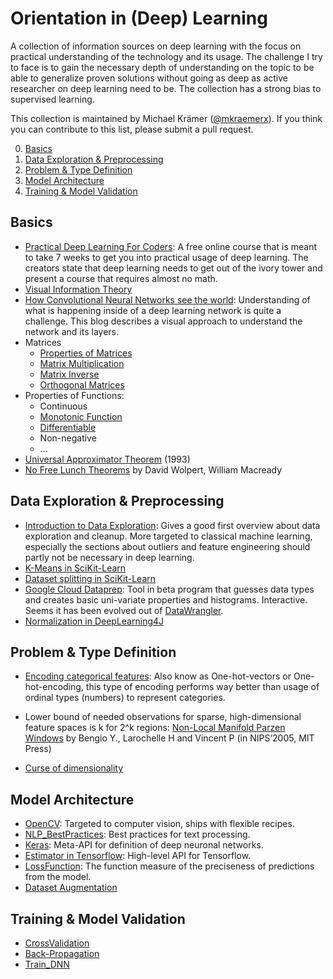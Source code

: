 # Orientation in (Deep) Learning

A collection of information sources on deep learning with the focus on practical understanding of the technology and its usage. The challenge I try to face is to gain the necessary depth of understanding on the topic to be able to generalize proven solutions without going as deep as active researcher on deep learning need to be. The collection has a strong bias to supervised learning.

This collection is maintained by Michael Krämer ([@mkraemerx](https://twitter.com/mkraemerx)). If you think you can contribute to this list, please submit a pull request.

  0. [Basics](#basics)
  1. [Data Exploration & Preprocessing](#data-exploration)
  2. [Problem & Type Definition](#problem-definition)
  3. [Model Architecture](#architecture)
  4. [Training & Model Validation](#training-and-validation)

## <a name='basics'> Basics
* [Practical Deep Learning For Coders](http://course.fast.ai): A free online course that is meant to take 7 weeks to get you into practical usage of deep learning. The creators state that deep learning needs to get out of the ivory tower and present a course that requires almost no math.
* [Visual Information Theory](http://colah.github.io/posts/2015-09-Visual-Information/)
* [How Convolutional Neural Networks see the world](https://blog.keras.io/how-convolutional-neural-networks-see-the-world.html): Understanding of what is happening inside of a deep learning network is quite a challenge. This blog describes a visual approach to understand the network and its layers.
* Matrices
  * [Properties of Matrices](http://fourier.eng.hmc.edu/e161/lectures/algebra/node2.html)
  * [Matrix Multiplication](https://www.khanacademy.org/math/precalculus/precalc-matrices/multiplying-matrices-by-matrices/v/matrix-multiplication-intro)
  * [Matrix Inverse](https://www.khanacademy.org/math/algebra-home/alg-matrices/alg-intro-to-matrix-inverses/v/inverse-matrix-part-1)
  * [Orthogonal Matrices](http://mathworld.wolfram.com/OrthogonalMatrix.html)
* Properties of Functions:
  * Continuous
  * [Monotonic Function](http://mathworld.wolfram.com/MonotonicFunction.html)
  * [Differentiable](https://en.wikipedia.org/wiki/Differentiable_function)
  * Non-negative
  * ...
* [Universal Approximator Theorem](http://citeseerx.ist.psu.edu/viewdoc/download?doi=10.1.1.145.6041&rep=rep1&type=pdf) (1993)
* [No Free Lunch Theorems](http://www.no-free-lunch.org/) by David Wolpert, William Macready

## <a name='data-exploration'> Data Exploration & Preprocessing
* [Introduction to Data Exploration](https://www.analyticsvidhya.com/blog/2016/01/guide-data-exploration/): Gives a good first overview about data exploration and cleanup. More targeted to classical machine learning, especially the sections about outliers and feature engineering should partly not be necessary in deep learning.
* [K-Means in SciKit-Learn](http://scikit-learn.org/stable/modules/clustering.html#k-means)
* [Dataset splitting in SciKit-Learn](http://scikit-learn.org/stable/modules/generated/sklearn.model_selection.train_test_split.html)
* [Google Cloud Dataprep](https://cloud.google.com/dataprep/?hl=de): Tool in beta program that guesses data types and creates basic uni-variate properties and histograms. Interactive. Seems it has been evolved out of [DataWrangler](http://vis.stanford.edu/wrangler/).
* [Normalization in DeepLearning4J](http://nd4j.org/doc/org/nd4j/linalg/dataset/api/preprocessor/DataNormalization.htm)


## <a name='problem-definition'> Problem & Type Definition
* [Encoding categorical features](http://scikit-learn.org/stable/modules/preprocessing.html#preprocessing-categorical-features): Also know as One-hot-vectors or One-hot-encoding, this type of encoding performs way better than usage of ordinal types (numbers) to represent categories.
* Lower bound of needed observations for sparse, high-dimensional feature spaces is k for 2^k regions: [Non-Local Manifold Parzen Windows](http://www.cs.toronto.edu/~larocheh/publications/nlmp-nips-05.pdf) by Bengio Y., Larochelle H and Vincent P (in NIPS‘2005, MIT Press)

* [Curse of dimensionality](http://www.visiondummy.com/2014/04/curse-dimensionality-affect-classification/)

## <a name='architecture'> Model Architecture
* [OpenCV](https://opencv.org/): Targeted to computer vision, ships with flexible recipes.
* [NLP_BestPractices](http://ruder.io/deep-learning-nlp-best-practices/): Best practices for text processing.
* [Keras](https://keras.io): Meta-API for definition of deep neuronal networks.
* [Estimator in Tensorflow](https://www.tensorflow.org/programmers_guide/estimators): High-level API for Tensorflow.
* [LossFunction](https://en.wikipedia.org/wiki/Loss_function): The function measure of the preciseness of predictions from the model.
* [Dataset Augmentation](https://cartesianfaith.com/2016/10/06/what-you-need-to-know-about-data-augmentation-for-machine-learning/)

## <a name='training-and-validation'> Training & Model Validation
* [CrossValidation](http://scikit-learn.org/stable/modules/cross_validation.html)
* [Back-Propagation](https://en.wikipedia.org/wiki/Backpropagation)
* [Train_DNN](http://rishy.github.io/ml/2017/01/05/how-to-train-your-dnn/)
